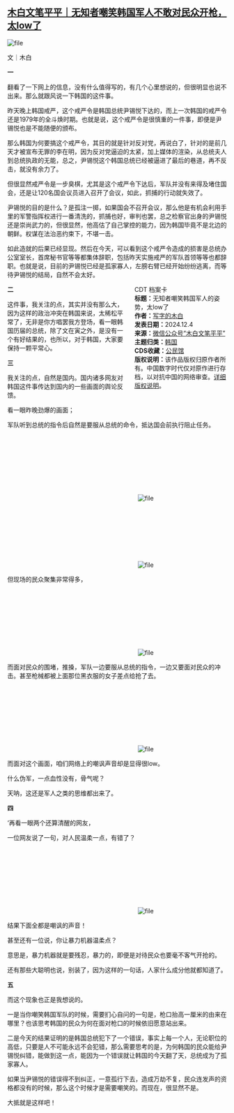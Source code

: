 <!--1733311444000-->
[木白文笔平平｜无知者嘲笑韩国军人不敢对民众开枪，太low了](https://chinadigitaltimes.net/chinese/713677.html)
------

<p><img decoding="async" src="https://chinadigitaltimes.net/chinese/files/2024/12/image-1733309707328.png" alt="file"></p><p>文｜木白</p><p><strong>一</strong></p><p>翻看了一下网上的信息，没有什么值得写的，有几个心里想说的，但很明显也说不出来。那么就跟风说一下韩国的这件事。</p><p>昨天晚上韩国戒严，这个戒严令是韩国总统尹锡悦下达的，而上一次韩国的戒严令还是1979年的全斗焕时期。也就是说，这个戒严令是很慎重的一件事，即便是尹锡悦也是不能随便的颁布。</p><p>那么韩国为何要搞这个戒严令，其目的就是针对反对党，再说白了，针对的是前几天才被宣布无罪的李在明，因为反对党逼迫的太紧，加上媒体的渲染，从总统夫人到总统执政的无能，总之，尹锡悦这个韩国总统已经被逼进了最后的巷道，再不反击，就没有余力了。</p><p>但很显然戒严令是一步臭棋，尤其是这个戒严令下达后，军队并没有来得及堵住国会，还是让120名国会议员进入召开了会议，如此，抓捕的行动就失效了。</p><p>尹锡悦的目的是什么？是孤注一掷，如果国会不召开会议，那么他是有机会利用手里的军警指挥权进行一番清洗的，抓捕也好，审判也罢，总之检察官出身的尹锡悦还是崇尚武力的，但很显然，他高估了自己掌控的能力，因为韩国毕竟不是北边的朝鲜。权谋在法治恶约束下，不堪一击。</p><p>如此造就的后果已经显现。然后在今天，可以看到这个戒严令造成的损害是总统办公室室长，首席秘书官等等都集体辞职，包括昨天实施戒严的军队首领等等也都辞职。也就是说，目前的尹锡悦已经是孤家寡人，左膀右臂已经开始纷纷逃离，而等待尹锡悦的结局，自然不会太好。</p><div style="width:42%;float:right;padding-left:20px;"><div class="su-spoiler su-spoiler-style-fancy su-spoiler-icon-chevron-circle" data-scroll-offset="0" data-anchor-in-url="no"><div class="su-spoiler-title" tabindex="0" role="button"><span class="su-spoiler-icon"></span>CDT 档案卡</div><div class="su-spoiler-content su-u-clearfix su-u-trim"><strong>标题：</strong>无知者嘲笑韩国军人的姿势，太low了<br><strong>作者：</strong><a href="https://chinadigitaltimes.net/space/木白文笔平平" target="_blank">写字的木白</a><br><strong>发表日期：</strong>2024.12.4<br><strong>来源：</strong><a href="https://web.archive.org/web/https://mp.weixin.qq.com/s/Bo8MjAIKLq379njpBRUJww" target="_blank">微信公众号“木白文笔平平”</a><br><strong>主题归类：</strong><a href="https://chinadigitaltimes.net/space/韩国" target="_blank">韩国</a><br><strong>CDS收藏：</strong><a href="https://chinadigitaltimes.net/space/%E5%85%AC%E6%B0%91%E9%A6%86" target="_blank" rel="noopener">公民馆</a><br><strong>版权说明：</strong>该作品版权归原作者所有。中国数字时代仅对原作进行存档，以对抗中国的网络审查。<a href="https://chinadigitaltimes.net/chinese/copyright">详细版权说明</a>。</div></div></div><p><strong>二</strong></p><p>这件事，我关注的点，其实并没有那么大，因为这样的政治冲突在韩国来说，太稀松平常了，无非是你方唱罢我方登场，看一眼韩国历届的总统，除了文在寅之外，是没有一个有好结果的，也所以，对于韩国，大家要保持一颗平常心。</p><p><strong>三</strong></p><p>我关注的点，自然是国内。国内诸多网友对韩国这件事传达到国内的一些画面的舆论反馈。</p><p>看一眼昨晚劲爆的画面；</p><p>军队听到总统的指令后自然是要服从总统的命令，抵达国会前执行阻止任务。</p><p><img decoding="async" src="data:image/svg+xml,%3Csvg%20xmlns='http://www.w3.org/2000/svg'%20viewBox='0%200%200%200'%3E%3C/svg%3E" alt="file" data-lazy-src="https://chinadigitaltimes.net/chinese/files/2024/12/image-1733309755314.png"><noscript><img decoding="async" src="https://chinadigitaltimes.net/chinese/files/2024/12/image-1733309755314.png" alt="file"></noscript><br><img decoding="async" src="data:image/svg+xml,%3Csvg%20xmlns='http://www.w3.org/2000/svg'%20viewBox='0%200%200%200'%3E%3C/svg%3E" alt="file" data-lazy-src="https://chinadigitaltimes.net/chinese/files/2024/12/image-1733309760719.png"><noscript><img decoding="async" src="https://chinadigitaltimes.net/chinese/files/2024/12/image-1733309760719.png" alt="file"></noscript></p><p>但现场的民众聚集非常得多，</p><p><img decoding="async" src="data:image/svg+xml,%3Csvg%20xmlns='http://www.w3.org/2000/svg'%20viewBox='0%200%200%200'%3E%3C/svg%3E" alt="file" data-lazy-src="https://chinadigitaltimes.net/chinese/files/2024/12/image-1733310856521.png"><noscript><img decoding="async" src="https://chinadigitaltimes.net/chinese/files/2024/12/image-1733310856521.png" alt="file"></noscript></p><p>而面对民众的围堵，推搡，军队一边要服从总统的指令，一边又要面对民众的冲击。甚至枪械都被上面那位黑衣服的女子差点给抢了去。</p><p><img decoding="async" src="data:image/svg+xml,%3Csvg%20xmlns='http://www.w3.org/2000/svg'%20viewBox='0%200%200%200'%3E%3C/svg%3E" alt="file" data-lazy-src="https://chinadigitaltimes.net/chinese/files/2024/12/image-1733310868399.png"><noscript><img decoding="async" src="https://chinadigitaltimes.net/chinese/files/2024/12/image-1733310868399.png" alt="file"></noscript></p><p>而面对这个画面，咱们网络上的嘲讽声音却是显得很low。</p><p>什么伪军，一点血性没有，骨气呢？</p><p>天呐，这还是军人之类的思维都出来了。</p><p><strong>四</strong></p><p>‘再看一眼两个还算清醒的网友，</p><p>一位网友说了一句，对人民温柔一点，有错了？</p><p><img decoding="async" src="data:image/svg+xml,%3Csvg%20xmlns='http://www.w3.org/2000/svg'%20viewBox='0%200%200%200'%3E%3C/svg%3E" alt="file" data-lazy-src="https://chinadigitaltimes.net/chinese/files/2024/12/image-1733310893559.png"><noscript><img decoding="async" src="https://chinadigitaltimes.net/chinese/files/2024/12/image-1733310893559.png" alt="file"></noscript></p><p>结果下面全都是嘲讽的声音！</p><p>甚至还有一位说，你让暴力机器温柔点？</p><p>意思是，暴力机器就是要残忍，暴力的，即便是对待民众也要毫不客气开抢的。</p><p>还有那些大聪明也说，别装了，因为这样的一句话，人家什么成分他就都知道了。</p><p><strong>五</strong></p><p>而这个现象也正是我想说的。</p><p>一是当你嘲笑韩国军队的时候，需要扪心自问的一句是，枪口抬高一厘米的由来在哪里？也该思考韩国的民众为何在面对枪口的时候依旧愿意站出来。</p><p>二是今天的结果证明的是韩国总统犯下了一个错误，事实上每一个人，无论职位的高低，只要是人不可能永远不会犯错，那么需要思考的是，为何韩国的民众能给尹锡悦纠错，能做到这一点，能因为一个错误就让韩国的今天翻了天，总统成为了孤家寡人。</p><p>如果当尹锡悦的错误得不到纠正，一意孤行下去，造成万劫不复，民众连发声的资格都没有的时候，那么这个时候才是需要嘲笑的。而现在，很显然不是。</p><p>大抵就是这样吧！</p><div class="addtoany_share_save_container addtoany_content addtoany_content_bottom"><div class="a2a_kit a2a_kit_size_32 addtoany_list" data-a2a-url="https://chinadigitaltimes.net/chinese/713677.html" data-a2a-title="木白文笔平平｜无知者嘲笑韩国军人不敢对民众开枪，太low了"><a class="a2a_button_facebook" href="https://www.addtoany.com/add_to/facebook?linkurl=https%3A%2F%2Fchinadigitaltimes.net%2Fchinese%2F713677.html&amp;linkname=%E6%9C%A8%E7%99%BD%E6%96%87%E7%AC%94%E5%B9%B3%E5%B9%B3%EF%BD%9C%E6%97%A0%E7%9F%A5%E8%80%85%E5%98%B2%E7%AC%91%E9%9F%A9%E5%9B%BD%E5%86%9B%E4%BA%BA%E4%B8%8D%E6%95%A2%E5%AF%B9%E6%B0%91%E4%BC%97%E5%BC%80%E6%9E%AA%EF%BC%8C%E5%A4%AAlow%E4%BA%86" title="Facebook" rel="nofollow noopener" target="_blank"></a><a class="a2a_button_twitter" href="https://www.addtoany.com/add_to/twitter?linkurl=https%3A%2F%2Fchinadigitaltimes.net%2Fchinese%2F713677.html&amp;linkname=%E6%9C%A8%E7%99%BD%E6%96%87%E7%AC%94%E5%B9%B3%E5%B9%B3%EF%BD%9C%E6%97%A0%E7%9F%A5%E8%80%85%E5%98%B2%E7%AC%91%E9%9F%A9%E5%9B%BD%E5%86%9B%E4%BA%BA%E4%B8%8D%E6%95%A2%E5%AF%B9%E6%B0%91%E4%BC%97%E5%BC%80%E6%9E%AA%EF%BC%8C%E5%A4%AAlow%E4%BA%86" title="Twitter" rel="nofollow noopener" target="_blank"></a><a class="a2a_button_telegram" href="https://www.addtoany.com/add_to/telegram?linkurl=https%3A%2F%2Fchinadigitaltimes.net%2Fchinese%2F713677.html&amp;linkname=%E6%9C%A8%E7%99%BD%E6%96%87%E7%AC%94%E5%B9%B3%E5%B9%B3%EF%BD%9C%E6%97%A0%E7%9F%A5%E8%80%85%E5%98%B2%E7%AC%91%E9%9F%A9%E5%9B%BD%E5%86%9B%E4%BA%BA%E4%B8%8D%E6%95%A2%E5%AF%B9%E6%B0%91%E4%BC%97%E5%BC%80%E6%9E%AA%EF%BC%8C%E5%A4%AAlow%E4%BA%86" title="Telegram" rel="nofollow noopener" target="_blank"></a><a class="a2a_button_reddit" href="https://www.addtoany.com/add_to/reddit?linkurl=https%3A%2F%2Fchinadigitaltimes.net%2Fchinese%2F713677.html&amp;linkname=%E6%9C%A8%E7%99%BD%E6%96%87%E7%AC%94%E5%B9%B3%E5%B9%B3%EF%BD%9C%E6%97%A0%E7%9F%A5%E8%80%85%E5%98%B2%E7%AC%91%E9%9F%A9%E5%9B%BD%E5%86%9B%E4%BA%BA%E4%B8%8D%E6%95%A2%E5%AF%B9%E6%B0%91%E4%BC%97%E5%BC%80%E6%9E%AA%EF%BC%8C%E5%A4%AAlow%E4%BA%86" title="Reddit" rel="nofollow noopener" target="_blank"></a><a class="a2a_button_whatsapp" href="https://www.addtoany.com/add_to/whatsapp?linkurl=https%3A%2F%2Fchinadigitaltimes.net%2Fchinese%2F713677.html&amp;linkname=%E6%9C%A8%E7%99%BD%E6%96%87%E7%AC%94%E5%B9%B3%E5%B9%B3%EF%BD%9C%E6%97%A0%E7%9F%A5%E8%80%85%E5%98%B2%E7%AC%91%E9%9F%A9%E5%9B%BD%E5%86%9B%E4%BA%BA%E4%B8%8D%E6%95%A2%E5%AF%B9%E6%B0%91%E4%BC%97%E5%BC%80%E6%9E%AA%EF%BC%8C%E5%A4%AAlow%E4%BA%86" title="WhatsApp" rel="nofollow noopener" target="_blank"></a><a class="a2a_button_email" href="https://www.addtoany.com/add_to/email?linkurl=https%3A%2F%2Fchinadigitaltimes.net%2Fchinese%2F713677.html&amp;linkname=%E6%9C%A8%E7%99%BD%E6%96%87%E7%AC%94%E5%B9%B3%E5%B9%B3%EF%BD%9C%E6%97%A0%E7%9F%A5%E8%80%85%E5%98%B2%E7%AC%91%E9%9F%A9%E5%9B%BD%E5%86%9B%E4%BA%BA%E4%B8%8D%E6%95%A2%E5%AF%B9%E6%B0%91%E4%BC%97%E5%BC%80%E6%9E%AA%EF%BC%8C%E5%A4%AAlow%E4%BA%86" title="Email" rel="nofollow noopener" target="_blank"></a><a class="a2a_button_copy_link" href="https://www.addtoany.com/add_to/copy_link?linkurl=https%3A%2F%2Fchinadigitaltimes.net%2Fchinese%2F713677.html&amp;linkname=%E6%9C%A8%E7%99%BD%E6%96%87%E7%AC%94%E5%B9%B3%E5%B9%B3%EF%BD%9C%E6%97%A0%E7%9F%A5%E8%80%85%E5%98%B2%E7%AC%91%E9%9F%A9%E5%9B%BD%E5%86%9B%E4%BA%BA%E4%B8%8D%E6%95%A2%E5%AF%B9%E6%B0%91%E4%BC%97%E5%BC%80%E6%9E%AA%EF%BC%8C%E5%A4%AAlow%E4%BA%86" title="Copy Link" rel="nofollow noopener" target="_blank"></a><a class="a2a_dd addtoany_share_save addtoany_share" href="https://www.addtoany.com/share"></a></div></div>
